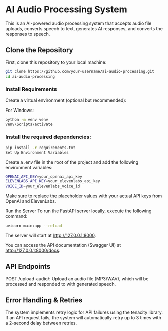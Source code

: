 # AI Audio Processing System

This is an AI-powered audio processing system that accepts audio file uploads, converts speech to text, generates AI responses, and converts the responses to speech.

## Clone the Repository

First, clone this repository to your local machine:

```bash
git clone https://github.com/your-username/ai-audio-processing.git
cd ai-audio-processing
```
### Install Requirements
Create a virtual environment (optional but recommended):

For Windows:
```bash
python -m venv venv
venv\Scripts\activate
```
### Install the required dependencies:

```bash
pip install -r requirements.txt
Set Up Environment Variables
```
Create a .env file in the root of the project and add the following environment variables:
```bash
OPENAI_API_KEY=your_openai_api_key
ELEVENLABS_API_KEY=your_elevenlabs_api_key
VOICE_ID=your_elevenlabs_voice_id
```
Make sure to replace the placeholder values with your actual API keys from OpenAI and ElevenLabs.

Run the Server
To run the FastAPI server locally, execute the following command:

```bash
uvicorn main:app --reload
```
The server will start at http://127.0.0.1:8000.

You can access the API documentation (Swagger UI) at http://127.0.0.1:8000/docs.

## API Endpoints
POST /upload-audio/: Upload an audio file (MP3/WAV), which will be processed and responded to with generated speech.

## Error Handling & Retries
The system implements retry logic for API failures using the tenacity library. If an API request fails, the system will automatically retry up to 3 times with a 2-second delay between retries.